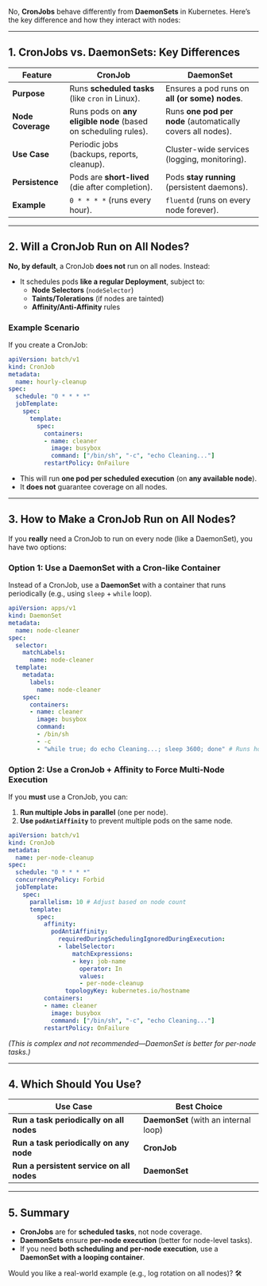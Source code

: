 No, **CronJobs** behave differently from **DaemonSets** in Kubernetes. Here’s the key difference and how they interact with nodes:

---

## **1. CronJobs vs. DaemonSets: Key Differences**
| Feature | **CronJob** | **DaemonSet** |
|---------|------------|--------------|
| **Purpose** | Runs **scheduled tasks** (like `cron` in Linux). | Ensures a pod runs on **all (or some) nodes**. |
| **Node Coverage** | Runs pods on **any eligible node** (based on scheduling rules). | Runs **one pod per node** (automatically covers all nodes). |
| **Use Case** | Periodic jobs (backups, reports, cleanup). | Cluster-wide services (logging, monitoring). |
| **Persistence** | Pods are **short-lived** (die after completion). | Pods **stay running** (persistent daemons). |
| **Example** | `0 * * * *` (runs every hour). | `fluentd` (runs on every node forever). |

---

## **2. Will a CronJob Run on All Nodes?**
**No, by default**, a CronJob **does not** run on all nodes. Instead:
- It schedules pods **like a regular Deployment**, subject to:
  - **Node Selectors** (`nodeSelector`)
  - **Taints/Tolerations** (if nodes are tainted)
  - **Affinity/Anti-Affinity** rules

### **Example Scenario**
If you create a CronJob:
```yaml
apiVersion: batch/v1
kind: CronJob
metadata:
  name: hourly-cleanup
spec:
  schedule: "0 * * * *"
  jobTemplate:
    spec:
      template:
        spec:
          containers:
          - name: cleaner
            image: busybox
            command: ["/bin/sh", "-c", "echo Cleaning..."]
          restartPolicy: OnFailure
```
- This will run **one pod per scheduled execution** (on **any available node**).
- It **does not** guarantee coverage on all nodes.

---

## **3. How to Make a CronJob Run on All Nodes?**
If you **really** need a CronJob to run on every node (like a DaemonSet), you have two options:

### **Option 1: Use a DaemonSet with a Cron-like Container**
Instead of a CronJob, use a **DaemonSet** with a container that runs periodically (e.g., using `sleep` + `while` loop).

```yaml
apiVersion: apps/v1
kind: DaemonSet
metadata:
  name: node-cleaner
spec:
  selector:
    matchLabels:
      name: node-cleaner
  template:
    metadata:
      labels:
        name: node-cleaner
    spec:
      containers:
      - name: cleaner
        image: busybox
        command:
        - /bin/sh
        - -c
        - "while true; do echo Cleaning...; sleep 3600; done" # Runs hourly
```

### **Option 2: Use a CronJob + Affinity to Force Multi-Node Execution**
If you **must** use a CronJob, you can:
1. **Run multiple Jobs in parallel** (one per node).
2. **Use `podAntiAffinity`** to prevent multiple pods on the same node.

```yaml
apiVersion: batch/v1
kind: CronJob
metadata:
  name: per-node-cleanup
spec:
  schedule: "0 * * * *"
  concurrencyPolicy: Forbid
  jobTemplate:
    spec:
      parallelism: 10 # Adjust based on node count
      template:
        spec:
          affinity:
            podAntiAffinity:
              requiredDuringSchedulingIgnoredDuringExecution:
              - labelSelector:
                  matchExpressions:
                  - key: job-name
                    operator: In
                    values:
                    - per-node-cleanup
                topologyKey: kubernetes.io/hostname
          containers:
          - name: cleaner
            image: busybox
            command: ["/bin/sh", "-c", "echo Cleaning..."]
          restartPolicy: OnFailure
```
*(This is complex and not recommended—DaemonSet is better for per-node tasks.)*

---

## **4. Which Should You Use?**
| Use Case | **Best Choice** |
|----------|---------------|
| **Run a task periodically on all nodes** | **DaemonSet** (with an internal loop) |
| **Run a task periodically on any node** | **CronJob** |
| **Run a persistent service on all nodes** | **DaemonSet** |

---

## **5. Summary**
- **CronJobs** are for **scheduled tasks**, not node coverage.
- **DaemonSets** ensure **per-node execution** (better for node-level tasks).
- If you need **both scheduling and per-node execution**, use a **DaemonSet with a looping container**.

Would you like a real-world example (e.g., log rotation on all nodes)? 🛠️